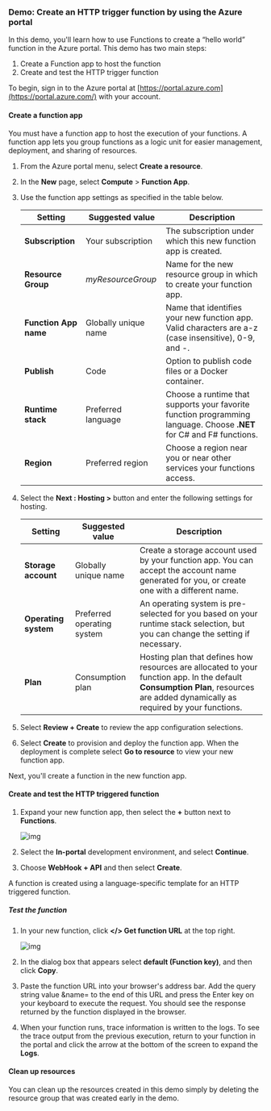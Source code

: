 ### Demo: Create an HTTP trigger function by using the Azure portal

In this demo, you'll learn how to use Functions to create a “hello world” function in the Azure portal. This demo has two main steps:

1. Create a Function app to host the function
2. Create and test the HTTP trigger function

To begin, sign in to the Azure portal at [https://portal.azure.com](https://portal.azure.com/) with your account.

#### Create a function app

You must have a function app to host the execution of your functions. A function app lets you group functions as a logic unit for easier management, deployment, and sharing of resources.

1. From the Azure portal menu, select **Create a resource**.

2. In the **New** page, select **Compute** > **Function App**.

3. Use the function app settings as specified in the table below.

   | Setting               | Suggested value      | Description                                                  |
   | --------------------- | -------------------- | ------------------------------------------------------------ |
   | **Subscription**      | Your subscription    | The subscription under which this new function app is created. |
   | **Resource Group**    | *myResourceGroup*    | Name for the new resource group in which to create your function app. |
   | **Function App name** | Globally unique name | Name that identifies your new function app. Valid characters are a-z (case insensitive), 0-9, and -. |
   | **Publish**           | Code                 | Option to publish code files or a Docker container.          |
   | **Runtime stack**     | Preferred language   | Choose a runtime that supports your favorite function programming language. Choose **.NET** for C# and F# functions. |
   | **Region**            | Preferred region     | Choose a region near you or near other services your functions access. |

1. Select the **Next : Hosting >** button and enter the following settings for hosting.

   | Setting              | Suggested value            | Description                                                  |
   | -------------------- | -------------------------- | ------------------------------------------------------------ |
   | **Storage account**  | Globally unique name       | Create a storage account used by your function app. You can accept the account name generated for you, or create one with a different name. |
   | **Operating system** | Preferred operating system | An operating system is pre-selected for you based on your runtime stack selection, but you can change the setting if necessary. |
   | **Plan**             | Consumption plan           | Hosting plan that defines how resources are allocated to your function app. In the default **Consumption Plan**, resources are added dynamically as required by your functions. |

2. Select **Review + Create** to review the app configuration selections.

3. Select **Create** to provision and deploy the function app. When the deployment is complete select **Go to resource** to view your new function app.

Next, you'll create a function in the new function app.

#### Create and test the HTTP triggered function

1. Expand your new function app, then select the **+** button next to **Functions**.

   ![img](https://www.skillpipe.com/api/2.1/content/urn:uuid:88438492-2a00-5769-bee1-e4c9ebc889fb@2020-12-12T08:30:18Z/OEBPS/Images/906096-363543.png)

2. Select the **In-portal** development environment, and select **Continue**.

3. Choose **WebHook + API** and then select **Create**.

A function is created using a language-specific template for an HTTP triggered function.

##### Test the function

1. In your new function, click **</> Get function URL** at the top right.

   ![img](https://www.skillpipe.com/api/2.1/content/urn:uuid:88438492-2a00-5769-bee1-e4c9ebc889fb@2020-12-12T08:30:18Z/OEBPS/Images/906097-363544.png)

2. In the dialog box that appears select **default (Function key)**, and then click **Copy**.

3. Paste the function URL into your browser's address bar. Add the query string value &name=<yourname> to the end of this URL and press the Enter key on your keyboard to execute the request. You should see the response returned by the function displayed in the browser.

4. When your function runs, trace information is written to the logs. To see the trace output from the previous execution, return to your function in the portal and click the arrow at the bottom of the screen to expand the **Logs**.

#### Clean up resources

You can clean up the resources created in this demo simply by deleting the resource group that was created early in the demo.